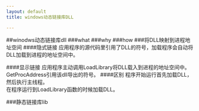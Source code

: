 ```yaml
---
layout: default
title: windows动态链接库DLL

---
```

##winodws动态链接库dll
###what
###why
###how
###将DLL映射到进程地址空间
####隐式链接
应用程序的源代码里引用了DLL的符号，加载程序会自动将DLL加载到进程的地址空间中。  

####显示链接
应用程序主动调用LoadLibrary将DLL载入到进程的地址空间中。  
GetProcAddress引用该dll导出的符号。
####区别
程序开始运行首先加载DLL，然后执行主线程。  
在程序运行到LoadLibrary函数的时候加载DLL。    

###静态链接库lib
